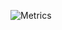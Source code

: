 ![Metrics](https://metrics.lecoq.io/xiaokamikami?template=classic&languages=1&isocalendar=1&achievements=1&isocalendar.duration=half-year&languages.limit=8&languages.sections=most-used&languages.colors=github&languages.threshold=0%25&languages.indepth=false&languages.categories=markup%2C%20programming&languages.recent.categories=markup%2C%20programming&languages.recent.load=300&languages.recent.days=14&achievements.threshold=C&achievements.secrets=true&achievements.display=detailed&achievements.limit=0&config.timezone=Asia%2FHong_Kong)



<!--
**xiaokamikami/xiaokamikami** is a ✨ _special_ ✨ repository because its `README.md` (this file) appears on your GitHub profile.
🎂 2002.08.05

💻 Python | C | C++

💬 QQ 1317379456

人太菜，很多东西不好意思放出来~

![描述](https://komarev.com/ghpvc/?username=xiaokamikami&color=green) [![](https://img.shields.io/badge/dynamic/json?color=000000&label=CSDN&query=%24.data.totalSubs&suffix=%20followers&url=https%3A%2F%2Fapi.spencerwoo.com%2Fsubstats%2F%3Fsource%3Dgithub%26queryKey%3DWonz5130)](https://blog.csdn.net/qq_39536828?spm=1001.2101.3001.5343)

个人博客:[CSDN博客](https://blog.csdn.net/qq_39536828)


![Anurag's github stats](https://github-readme-stats.vercel.app/api?username=xiaokamikami&theme=tokyonight&show_icons=true&count_private=true )

Here are some ideas to get you started:

- 🔭 I’m currently working on ...
- 🌱 I’m currently learning ...
- 👯 I’m looking to collaborate on ...
- 🤔 I’m looking for help with ...
- 💬 Ask me about ...
- 📫 How to reach me: ...
- 😄 Pronouns: ...
- ⚡ Fun fact: ...
-->
